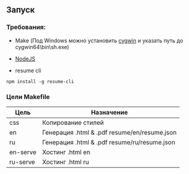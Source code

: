 ## Запуск

### Требования:

- Make
  (Под Windows можно установить [cygwin](https://www.cygwin.com/install.html) и указать путь до cygwin64\bin\sh.exe)

- [NodeJS](https://nodejs.org/en/download)
- resume cli

```
npm install -g resume-cli
```

### Цели Makefile

| Цель     | Назначение                                   |
|----------|----------------------------------------------|
| css      | Копирование стилей                           |
| en       | Генерация .html & .pdf resume/en/resume.json |
| ru       | Генерация .html & .pdf resume/ru/resume.json |
| en-serve | Хостинг .html en                             |
| ru-serve | Хостинг .html ru                             |
